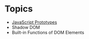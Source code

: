 # Topics

- [JavaScript Prototypes](./prototypes.md)
- Shadow DOM
- Built-in Functions of DOM Elements
